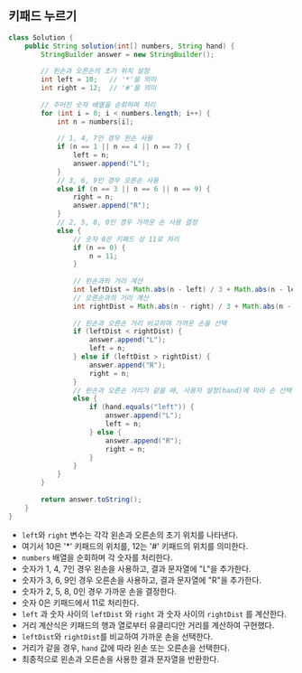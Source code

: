 ## 키패드 누르기

```java
class Solution {
    public String solution(int[] numbers, String hand) {
        StringBuilder answer = new StringBuilder();
        
        // 왼손과 오른손의 초기 위치 설정
        int left = 10;   // '*'을 의미
        int right = 12;  // '#'을 의미
        
        // 주어진 숫자 배열을 순회하며 처리
        for (int i = 0; i < numbers.length; i++) {
            int n = numbers[i];
            
            // 1, 4, 7인 경우 왼손 사용
            if (n == 1 || n == 4 || n == 7) {
                left = n;
                answer.append("L");
            } 
            // 3, 6, 9인 경우 오른손 사용
            else if (n == 3 || n == 6 || n == 9) {
                right = n;
                answer.append("R");
            } 
            // 2, 5, 8, 0인 경우 가까운 손 사용 결정
            else {
                // 숫자 0은 키패드 상 11로 처리
                if (n == 0) {
                    n = 11;
                }
                
                // 왼손과의 거리 계산
                int leftDist = Math.abs(n - left) / 3 + Math.abs(n - left) % 3;
                // 오른손과의 거리 계산
                int rightDist = Math.abs(n - right) / 3 + Math.abs(n - right) % 3;
                
                // 왼손과 오른손 거리 비교하여 가까운 손을 선택
                if (leftDist < rightDist) {
                    answer.append("L");
                    left = n;
                } else if (leftDist > rightDist) {
                    answer.append("R");
                    right = n;
                } 
                // 왼손과 오른손 거리가 같을 때, 사용자 설정(hand)에 따라 손 선택
                else {
                    if (hand.equals("left")) {
                        answer.append("L");
                        left = n;
                    } else {
                        answer.append("R");
                        right = n;
                    }
                }
            }
        }
        
        return answer.toString();
    }
}
```

* `left`와 `right` 변수는 각각 왼손과 오른손의 초기 위치를 나타낸다.
* 여기서 10은 '*' 키패드의 위치를, 12는 '#' 키패드의 위치를 의미한다.
* `numbers` 배열을 순회하며 각 숫자를 처리한다.
* 숫자가 1, 4, 7인 경우 왼손을 사용하고, 결과 문자열에 "L"을 추가한다.
* 숫자가 3, 6, 9인 경우 오른손을 사용하고, 결과 문자열에 "R"을 추가한다.
* 숫자가 2, 5, 8, 0인 경우 가까운 손을 결정한다.
* 숫자 0은 키패드에서 11로 처리한다.
* `left` 과 숫자 사이의 `leftDist` 와 `right` 과 숫자 사이의 `rightDist` 를 계산한다.
* 거리 계산식은 키패드의 행과 열로부터 유클리디안 거리를 계산하여 구현했다.
* `leftDist`와 `rightDist`를 비교하여 가까운 손을 선택한다.
* 거리가 같을 경우, `hand` 값에 따라 왼손 또는 오른손을 선택한다.
* 최종적으로 왼손과 오른손을 사용한 결과 문자열을 반환한다.